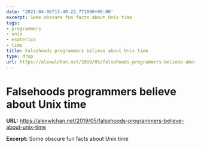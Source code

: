 ```yaml
---
date: '2021-04-06T13:40:22.771000+00:00'
excerpt: Some obscure fun facts about Unix time
tags:
- programmers
- unix
- esoterica
- time
title: Falsehoods programmers believe about Unix time
type: drop
url: https://alexwlchan.net/2019/05/falsehoods-programmers-believe-about-unix-time
---
```


# Falsehoods programmers believe about Unix time

**URL:** https://alexwlchan.net/2019/05/falsehoods-programmers-believe-about-unix-time

**Excerpt:** Some obscure fun facts about Unix time

